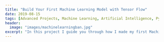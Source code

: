 ```yaml
---
title: "Build Your First Machine Learning Model with Tensor Flow"
date: 2019-08-15
tags: [Advanced Projects, Machine Learning, Artificial Intelligence, Python]
header:
  image: "images/machinelearningban.jpg"
excerpt: "In this project I guide you through how I made my first Machine Learning Model"
---
```

